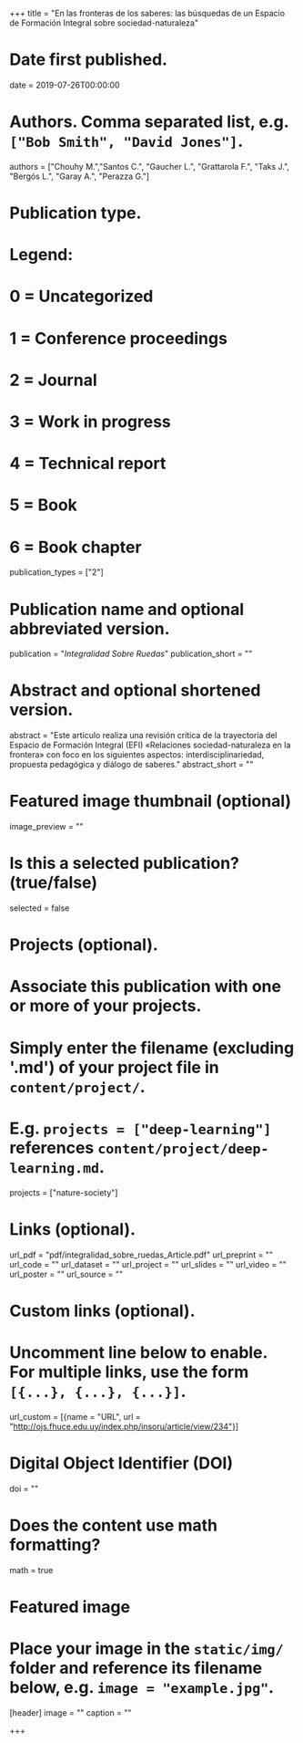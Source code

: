 +++
title = "En las fronteras de los saberes: las búsquedas de un Espacio de Formación Integral sobre sociedad-naturaleza"

# Date first published.
date = 2019-07-26T00:00:00

# Authors. Comma separated list, e.g. `["Bob Smith", "David Jones"]`.
authors = ["Chouhy M.","Santos C.", "Gaucher L.", "Grattarola F.", "Taks J.", "Bergós L.", "Garay A.", "Perazza G."]

# Publication type.
# Legend:
# 0 = Uncategorized
# 1 = Conference proceedings
# 2 = Journal
# 3 = Work in progress
# 4 = Technical report
# 5 = Book
# 6 = Book chapter
publication_types = ["2"]

# Publication name and optional abbreviated version.
publication = "*Integralidad Sobre Ruedas*"
publication_short = ""

# Abstract and optional shortened version.
abstract = "Este artículo realiza una revisión crítica de la trayectoria del Espacio de Formación Integral (EFI) «Relaciones sociedad-naturaleza en la frontera» con foco en los siguientes aspectos: interdisciplinariedad, propuesta pedagógica y diálogo de saberes."
abstract_short = ""

# Featured image thumbnail (optional)
image_preview = ""

# Is this a selected publication? (true/false)
selected = false

# Projects (optional).
#   Associate this publication with one or more of your projects.
#   Simply enter the filename (excluding '.md') of your project file in `content/project/`.
#   E.g. `projects = ["deep-learning"]` references `content/project/deep-learning.md`.
projects = ["nature-society"]

# Links (optional).
url_pdf = "pdf/integralidad_sobre_ruedas_Article.pdf"
url_preprint = ""
url_code = ""
url_dataset = ""
url_project = ""
url_slides = ""
url_video = ""
url_poster = ""
url_source = ""

# Custom links (optional).
#   Uncomment line below to enable. For multiple links, use the form `[{...}, {...}, {...}]`.
url_custom = [{name = "URL", url = "http://ojs.fhuce.edu.uy/index.php/insoru/article/view/234"}]

# Digital Object Identifier (DOI)
doi = ""

# Does the content use math formatting?
math = true

# Featured image
# Place your image in the `static/img/` folder and reference its filename below, e.g. `image = "example.jpg"`.
[header]
image = ""
caption = ""

+++

